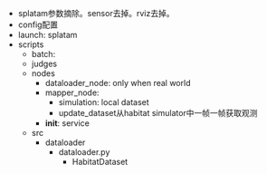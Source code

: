 - splatam参数摘除。sensor去掉。rviz去掉。
- config配置
- launch: splatam
- scripts
	- batch:
	- judges
	- nodes
		- dataloader_node: only when real world
		- mapper_node:
			- simulation: local dataset
			- update_dataset从habitat simulator中一帧一帧获取观测
		- __init__: service
	- src
		- dataloader
			- dataloader.py
				- HabitatDataset
